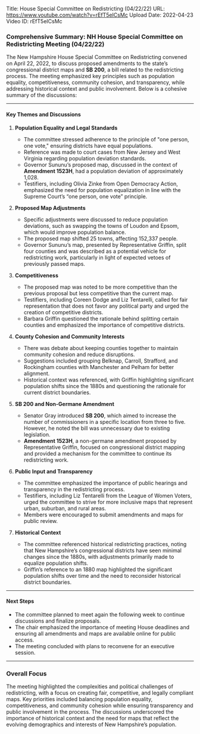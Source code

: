 Title: House Special Committee on Redistricting (04/22/22)
URL: https://www.youtube.com/watch?v=rEfT5eICsMc
Upload Date: 2022-04-23
Video ID: rEfT5eICsMc

### Comprehensive Summary: NH House Special Committee on Redistricting Meeting (04/22/22)

The New Hampshire House Special Committee on Redistricting convened on April 22, 2022, to discuss proposed amendments to the state’s congressional district maps and **SB 200**, a bill related to the redistricting process. The meeting emphasized key principles such as population equality, competitiveness, community cohesion, and transparency, while addressing historical context and public involvement. Below is a cohesive summary of the discussions:

---

#### **Key Themes and Discussions**

1. **Population Equality and Legal Standards**  
   - The committee stressed adherence to the principle of "one person, one vote," ensuring districts have equal populations.  
   - Reference was made to court cases from New Jersey and West Virginia regarding population deviation standards.  
   - Governor Sununu’s proposed map, discussed in the context of **Amendment 1523H**, had a population deviation of approximately 1,028.  
   - Testifiers, including Olivia Zinke from Open Democracy Action, emphasized the need for population equalization in line with the Supreme Court’s “one person, one vote” principle.

2. **Proposed Map Adjustments**  
   - Specific adjustments were discussed to reduce population deviations, such as swapping the towns of Loudon and Epsom, which would improve population balance.  
   - The proposed map shifted 25 towns, affecting 152,337 people.  
   - Governor Sununu’s map, presented by Representative Griffin, split four counties and was described as a potential vehicle for redistricting work, particularly in light of expected vetoes of previously passed maps.  

3. **Competitiveness**  
   - The proposed map was noted to be more competitive than the previous proposal but less competitive than the current map.  
   - Testifiers, including Coreen Dodge and Liz Tentarelli, called for fair representation that does not favor any political party and urged the creation of competitive districts.  
   - Barbara Griffin questioned the rationale behind splitting certain counties and emphasized the importance of competitive districts.  

4. **County Cohesion and Community Interests**  
   - There was debate about keeping counties together to maintain community cohesion and reduce disruptions.  
   - Suggestions included grouping Belknap, Carroll, Strafford, and Rockingham counties with Manchester and Pelham for better alignment.  
   - Historical context was referenced, with Griffin highlighting significant population shifts since the 1880s and questioning the rationale for current district boundaries.  

5. **SB 200 and Non-Germane Amendment**  
   - Senator Gray introduced **SB 200**, which aimed to increase the number of commissioners in a specific location from three to five. However, he noted the bill was unnecessary due to existing legislation.  
   - **Amendment 1523H**, a non-germane amendment proposed by Representative Griffin, focused on congressional district mapping and provided a mechanism for the committee to continue its redistricting work.  

6. **Public Input and Transparency**  
   - The committee emphasized the importance of public hearings and transparency in the redistricting process.  
   - Testifiers, including Liz Tentarelli from the League of Women Voters, urged the committee to strive for more inclusive maps that represent urban, suburban, and rural areas.  
   - Members were encouraged to submit amendments and maps for public review.  

7. **Historical Context**  
   - The committee referenced historical redistricting practices, noting that New Hampshire’s congressional districts have seen minimal changes since the 1880s, with adjustments primarily made to equalize population shifts.  
   - Griffin’s reference to an 1880 map highlighted the significant population shifts over time and the need to reconsider historical district boundaries.  

---

#### **Next Steps**  
- The committee planned to meet again the following week to continue discussions and finalize proposals.  
- The chair emphasized the importance of meeting House deadlines and ensuring all amendments and maps are available online for public access.  
- The meeting concluded with plans to reconvene for an executive session.  

---

### **Overall Focus**  
The meeting highlighted the complexities and political challenges of redistricting, with a focus on creating fair, competitive, and legally compliant maps. Key priorities included balancing population equality, competitiveness, and community cohesion while ensuring transparency and public involvement in the process. The discussions underscored the importance of historical context and the need for maps that reflect the evolving demographics and interests of New Hampshire’s population.